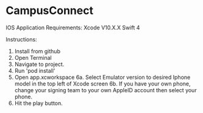 # CampusConnect
IOS Application
Requirements:
  Xcode V10.X.X
  Swift 4

Instructions:
1. Install from github
2. Open Terminal
3. Navigate to project.
4. Run 'pod install'
5. Open app.xcworkspace
6a. Select Emulator version to desired Iphone model in the top left of Xcode screen
6b. If you have your own phone, change your signing team to your own AppleID account then select your phone.
7. Hit the play button.

